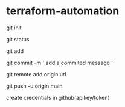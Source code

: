 # terraform-automation
git init

git status

git add

git commit -m ' add a commited message '

git remote add origin url

git push -u origin main

create credentials in github(apikey/token)

